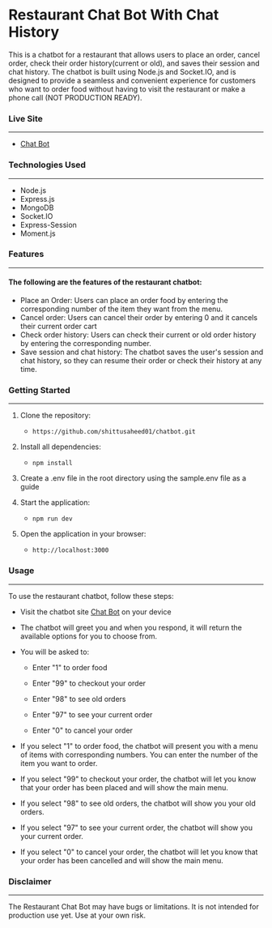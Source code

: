 # Restaurant Chat Bot With Chat History

This is a chatbot for a restaurant that allows users to place an order, cancel order, check their order history(current or old), and saves their session and chat history. The chatbot is built using Node.js and Socket.IO, and is designed to provide a seamless and convenient experience for customers who want to order food without having to visit the restaurant or make a phone call (NOT PRODUCTION READY).

### Live Site

---

-   [Chat Bot](https://chatbot-zznn.onrender.com/)


### Technologies Used

---

-   Node.js
-   Express.js
-   MongoDB
-   Socket.IO
-   Express-Session
-   Moment.js  

### Features

---
#### The following are the features of the restaurant chatbot:
-   Place an Order: Users can place an order food by entering the corresponding number of the item they want from the menu.
-   Cancel order: Users can cancel their order by entering 0 and it cancels their current order cart
-   Check order history: Users can check their current or old order history by entering the corresponding number.
- Save session and chat history: The chatbot saves the user's session and chat history, so they can resume their order or check their history at any time.



### Getting Started

---

1. Clone the repository:
    - `https://github.com/shittusaheed01/chatbot.git`
2. Install all  dependencies:
    - `npm install`
3. Create a .env file in the root directory using the sample.env file as a guide 

4. Start the application:
    - `npm run dev`
5. Open the application in your browser:
    - `http://localhost:3000`

### Usage

---

To use the restaurant chatbot, follow these steps:

-   Visit the chatbot site [Chat Bot](https://chatbot-zznn.onrender.com/) on your device


-   The chatbot will greet you and when you respond, it will return the available options for you to choose from.
-   You will be asked to:
    -   Enter "1" to order food

    -   Enter "99" to checkout your order 

    -   Enter "98" to see old orders

    -   Enter "97" to see your current order

    -   Enter "0" to cancel your order
   
-  If you select "1" to order food, the chatbot will present you with a menu of items with corresponding numbers. You can enter the number of the item you want to order.
-  If you select "99" to checkout your order, the chatbot will let you know that your order has been placed and will show the main menu.
-  If you select "98" to see old orders, the chatbot will show you your old orders.
-  If you select "97" to see your current order, the chatbot will show you your current order.
-  If you select "0" to cancel your order, the chatbot will let you know that your order has been cancelled and will show the main menu.


### Disclaimer

---

The Restaurant Chat Bot may have bugs or limitations. It is not intended for production use yet. Use at your own risk.
